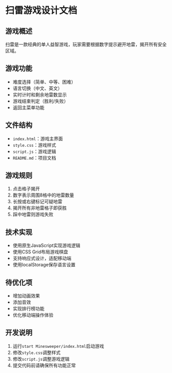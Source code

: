 # 扫雷游戏设计文档

## 游戏概述
扫雷是一款经典的单人益智游戏，玩家需要根据数字提示避开地雷，揭开所有安全区域。

## 游戏功能
- 难度选择（简单、中等、困难）
- 语言切换（中文、英文）
- 实时计时和剩余地雷数显示
- 游戏结束判定（胜利/失败）
- 返回主菜单功能

## 文件结构
- `index.html`：游戏主界面
- `style.css`：游戏样式
- `script.js`：游戏逻辑
- `README.md`：项目文档

## 游戏规则
1. 点击格子揭开
2. 数字表示周围8格中的地雷数量
3. 长按或右键标记可疑地雷
4. 揭开所有非地雷格子即获胜
5. 踩中地雷则游戏失败

## 技术实现
- 使用原生JavaScript实现游戏逻辑
- 使用CSS Grid布局游戏棋盘
- 支持响应式设计，适配移动端
- 使用localStorage保存语言设置

## 待优化项
- 增加动画效果
- 添加音效
- 实现排行榜功能
- 优化移动端操作体验

## 开发说明
1. 运行`start Minesweeper/index.html`启动游戏
2. 修改`style.css`调整样式
3. 修改`script.js`调整游戏逻辑
4. 提交代码前请确保所有功能正常
